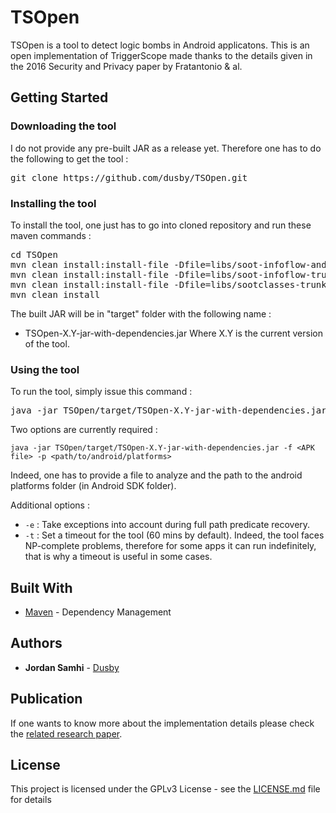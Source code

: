 # TSOpen

TSOpen is a tool to detect logic bombs in Android applicatons. This is an open implementation of TriggerScope made thanks to the details given in the 2016 Security and Privacy paper by Fratantonio & al.

## Getting Started

### Downloading the tool

I do not provide any pre-built JAR as a release yet. Therefore one has to do the following to get the tool : 

<pre>
git clone https://github.com/dusby/TSOpen.git
</pre>

### Installing the tool

To install the tool, one just has to go into cloned repository and run these maven commands :

<pre>
cd TSOpen
mvn clean install:install-file -Dfile=libs/soot-infoflow-android-classes.jar -DgroupId=de.tud.sse -DartifactId=soot-infoflow-android -Dversion=2.7.1 -Dpackaging=jar
mvn clean install:install-file -Dfile=libs/soot-infoflow-trunk.jar -DgroupId=de.tud.sse -DartifactId=soot-infoflow -Dversion=2.7.1 -Dpackaging=jar
mvn clean install:install-file -Dfile=libs/sootclasses-trunk.jar -DgroupId=ca.mcgill.sable -DartifactId=soot -Dversion=3.3.0 -Dpackaging=jar
mvn clean install
</pre>

The built JAR will be in "target" folder with the following name : 
* TSOpen-X.Y-jar-with-dependencies.jar
Where X.Y is the current version of the tool.

### Using the tool

To run the tool, simply issue this command : 

<pre>
java -jar TSOpen/target/TSOpen-X.Y-jar-with-dependencies.jar <i>options</i>
</pre>

Two options are currently required : 

```
java -jar TSOpen/target/TSOpen-X.Y-jar-with-dependencies.jar -f <APK file> -p <path/to/android/platforms>
```

Indeed, one has to provide a file to analyze and the path to the android platforms folder (in Android SDK folder).

Additional options : 

* ```-e``` : Take exceptions into account during full path predicate recovery.
* ```-t``` : Set a timeout for the tool (60 mins by default).
Indeed, the tool faces NP-complete problems, therefore for some apps it can run indefinitely, that is why a timeout is useful in some cases.

## Built With

* [Maven](https://maven.apache.org/) - Dependency Management

## Authors

* **Jordan Samhi** - [Dusby](https://github.com/dusby)

## Publication

If one wants to know more about the implementation details please check the [related research paper](https://seclab.ccs.neu.edu/static/publications/sp2016triggerscope.pdf).

## License

This project is licensed under the GPLv3 License - see the [LICENSE.md](LICENSE.md) file for details
